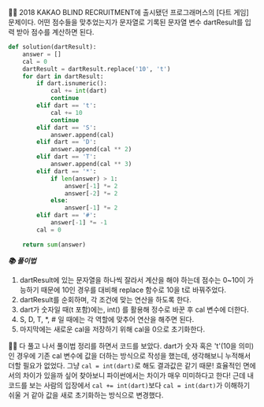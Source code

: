 🧑‍💻 2018 KAKAO BLIND RECRUITMENT에 출시됐던 프로그래머스의 [다트 게임] 문제이다. 어떤 점수들을 맞추었는지가 문자열로 기록된 문자열 변수 dartResult를 입력 받아 점수를 계산하면 된다. 

```python
def solution(dartResult):
    answer = []
    cal = 0
    dartResult = dartResult.replace('10', 't')
    for dart in dartResult:
        if dart.isnumeric():
            cal += int(dart)
            continue
        elif dart == 't':
            cal += 10
            continue
        elif dart == 'S':
            answer.append(cal)
        elif dart == 'D':
            answer.append(cal ** 2)
        elif dart == 'T':
            answer.append(cal ** 3)
        elif dart == '*':
            if len(answer) > 1:
                answer[-1] *= 2
                answer[-2] *= 2
            else:
                answer[-1] *= 2
        elif dart == '#':
            answer[-1] *= -1
        cal = 0
        
    return sum(answer)
```



***📚 풀이법***

1. dartResult에 있는 문자열을 하나씩 잘라서 계산을 해야 하는데 점수는 0~10이 가능하기 때문에 10인 경우를 대비해 replace 함수로 10을 t로 바꿔주었다.
2. dartResult를 순회하며, 각 조건에 맞는 연산을 하도록 한다.
3. dart가 숫자일 때(t 포함)에는, int() 를 활용해 정수로 바꾼 후 cal 변수에 더한다.
4. S, D, T, *, # 일 때에는 각 역할에 맞추어 연산을 해주면 된다.
5. 마지막에는 새로운 cal을 저장하기 위해 cal을 0으로 초기화한다.



🧑‍💻 다 풀고 나서 풀이법 정리를 하면서 코드를 보았다. dart가 숫자 혹은 't'(10을 의미)인 경우에 기존 cal 변수에 값을 더하는 방식으로 작성을 했는데, 생각해보니 누적해서 더할 필요가 없었다. 그냥 `cal = int(dart)`로 해도 결과값은 같기 때문! 효율적인 면에서의 차이가 있을까 싶어 찾아보니 파이썬에서는 차이가 매우 미미하다고 한다! 근데 내 코드를 보는 사람의 입장에서 `cal += int(dart)`보다 `cal = int(dart)`가 이해하기 쉬울 거 같아 값을 새로 초기화하는 방식으로 변경했다.

